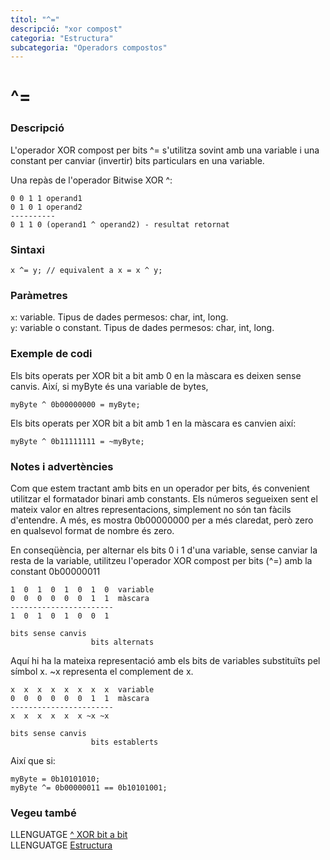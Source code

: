 ```yaml
---
títol: "^="
descripció: "xor compost"
categoria: "Estructura"
subcategoria: "Operadors compostos"
---
```


# ^=

### Descripció

L'operador XOR compost per bits ^= s'utilitza sovint amb una variable i una constant per canviar (invertir) bits particulars en una variable.

Una repàs de l'operador Bitwise XOR ^:

```
0 0 1 1 operand1
0 1 0 1 operand2
----------
0 1 1 0 (operand1 ^ operand2) - resultat retornat
```

### Sintaxi

`x ^= y; // equivalent a x = x ^ y;`

### Paràmetres

`x`: variable. Tipus de dades permesos: char, int, long.  
`y`: variable o constant. Tipus de dades permesos: char, int, long.

### Exemple de codi

Els bits operats per XOR bit a bit amb 0 en la màscara es deixen sense canvis. Així, si myByte és una variable de bytes,

`myByte ^ 0b00000000 = myByte;`

Els bits operats per XOR bit a bit amb 1 en la màscara es canvien així:

`myByte ^ 0b11111111 = ~myByte;`

### Notes i advertències

Com que estem tractant amb bits en un operador per bits, és convenient utilitzar el formatador binari amb constants. Els números segueixen sent el mateix valor en altres representacions, simplement no són tan fàcils d'entendre. A més, es mostra 0b00000000 per a més claredat, però zero en qualsevol format de nombre és zero.

En conseqüència, per alternar els bits 0 i 1 d'una variable, sense canviar la resta de la variable, utilitzeu l'operador XOR compost per bits (^=) amb la constant 0b00000011

```
1  0  1  0  1  0  1  0  variable
0  0  0  0  0  0  1  1  màscara
-----------------------
1  0  1  0  1  0  0  1

bits sense canvis
                  bits alternats
```

Aquí hi ha la mateixa representació amb els bits de variables substituïts pel símbol x. ~x representa el complement de x.

```
x  x  x  x  x  x  x  x  variable
0  0  0  0  0  0  1  1  màscara
-----------------------
x  x  x  x  x  x ~x ~x

bits sense canvis
                  bits establerts
```

Així que si:

```
myByte = 0b10101010;
myByte ^= 0b00000011 == 0b10101001;
```

### Vegeu també

LLENGUATGE [^ XOR bit a bit](../Operadors-bitabit/xor.md)  
LLENGUATGE [Estructura](../../Estructura.md)  
